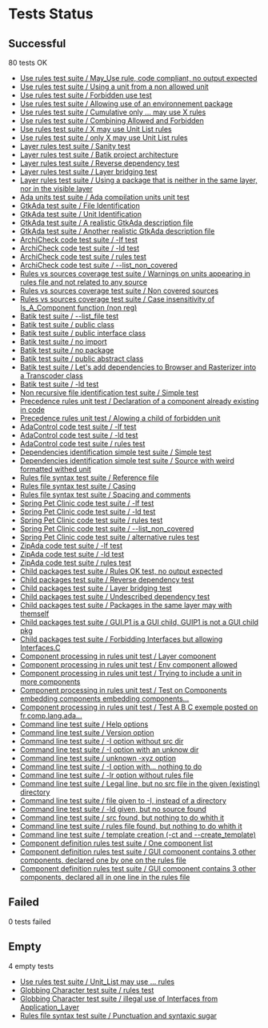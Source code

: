 # Tests Status

## Successful

   80 tests OK

  - [Use rules test suite / May_Use rule, code compliant, no output expected]()
  - [Use rules test suite / Using a unit from a non allowed unit]()
  - [Use rules test suite / Forbidden use test]()
  - [Use rules test suite / Allowing use of an environnement package]()
  - [Use rules test suite / Cumulative only ... may use X rules]()
  - [Use rules test suite / Combining Allowed and Forbidden]()
  - [Use rules test suite / X may use Unit List rules]()
  - [Use rules test suite / only X may use Unit List rules]()
  - [Layer rules test suite / Sanity test]()
  - [Layer rules test suite / Batik project architecture]()
  - [Layer rules test suite / Reverse dependency test]()
  - [Layer rules test suite / Layer bridging test]()
  - [Layer rules test suite / Using a package that is neither in the same layer, nor in the visible layer]()
  - [Ada units test suite / Ada compilation units unit test]()
  - [GtkAda test suite / File Identification]()
  - [GtkAda test suite / Unit Identification]()
  - [GtkAda test suite / A realistic GtkAda description file]()
  - [GtkAda test suite / Another realistic GtkAda description file]()
  - [ArchiCheck code test suite / -lf test]()
  - [ArchiCheck code test suite / -ld test]()
  - [ArchiCheck code test suite / rules test]()
  - [ArchiCheck code test suite / --list_non_covered]()
  - [Rules vs sources coverage test suite / Warnings on units appearing in rules file and not related to any source]()
  - [Rules vs sources coverage test suite / Non covered sources]()
  - [Rules vs sources coverage test suite / Case insensitivity of Is_A_Component function (non reg)]()
  - [Batik test suite / --list_file test]()
  - [Batik test suite / public class]()
  - [Batik test suite / public interface class]()
  - [Batik test suite / no import]()
  - [Batik test suite / no package]()
  - [Batik test suite / public abstract class]()
  - [Batik test suite / Let's add dependencies to Browser and Rasterizer into a Transcoder class]()
  - [Batik test suite / -ld test]()
  - [Non recursive file identification test suite / Simple test]()
  - [Precedence rules unit test / Declaration of a component already existing in code]()
  - [Precedence rules unit test / Alowing a child of forbidden unit]()
  - [AdaControl code test suite / -lf test]()
  - [AdaControl code test suite / -ld test]()
  - [AdaControl code test suite / rules test]()
  - [Dependencies identification simple test suite / Simple test]()
  - [Dependencies identification simple test suite / Source with weird formatted withed unit]()
  - [Rules file syntax test suite / Reference file]()
  - [Rules file syntax test suite / Casing]()
  - [Rules file syntax test suite / Spacing and comments]()
  - [Spring Pet Clinic code test suite / -lf test]()
  - [Spring Pet Clinic code test suite / -ld test]()
  - [Spring Pet Clinic code test suite / rules test]()
  - [Spring Pet Clinic code test suite / --list_non_covered]()
  - [Spring Pet Clinic code test suite / alternative rules test]()
  - [ZipAda code test suite / -lf test]()
  - [ZipAda code test suite / -ld test]()
  - [ZipAda code test suite / rules test]()
  - [Child packages test suite / Rules OK test, no output expected]()
  - [Child packages test suite / Reverse dependency test]()
  - [Child packages test suite / Layer bridging test]()
  - [Child packages test suite / Undescribed dependency test]()
  - [Child packages test suite / Packages in the same layer may with themself]()
  - [Child packages test suite / GUI.P1 is a GUI child, GUIP1 is not a GUI child pkg]()
  - [Child packages test suite / Forbidding Interfaces but allowing Interfaces.C]()
  - [Component processing in rules unit test / Layer component]()
  - [Component processing in rules unit test / Env component allowed]()
  - [Component processing in rules unit test / Trying to include a unit in more components]()
  - [Component processing in rules unit test / Test on Components embedding components embedding components...]()
  - [Component processing in rules unit test / Test A B C exemple posted on fr.comp.lang.ada...]()
  - [Command line test suite / Help options]()
  - [Command line test suite / Version option]()
  - [Command line test suite / -I option without src dir]()
  - [Command line test suite / -I option with an unknow dir]()
  - [Command line test suite / unknown -xyz option]()
  - [Command line test suite / -I option with... nothing to do]()
  - [Command line test suite / -lr option without rules file]()
  - [Command line test suite / Legal line, but no src file in the given (existing) directory]()
  - [Command line test suite / file given to -I, instead of a directory]()
  - [Command line test suite / -ld given, but no source found]()
  - [Command line test suite / src found, but nothing to do whith it]()
  - [Command line test suite / rules file found, but nothing to do whith it]()
  - [Command line test suite / template creation (-ct and --create_template)]()
  - [Component definition rules test suite / One component list]()
  - [Component definition rules test suite / GUI component contains 3 other components, declared one by one on the rules file]()
  - [Component definition rules test suite / GUI component contains 3 other components, declared all in one line in the rules file]()

## Failed

   0 tests failed


## Empty

   4 empty tests

  - [Use rules test suite / Unit_List may use ... rules]()
  - [Globbing Character test suite / rules test]()
  - [Globbing Character test suite / illegal use of Interfaces from Application_Layer]()
  - [Rules file syntax test suite / Punctuation and syntaxic sugar]()
